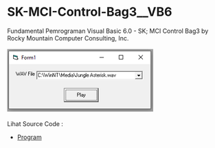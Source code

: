 # SK-MCI-Control-Bag3__VB6
Fundamental Pemrograman Visual Basic 6.0 - SK; MCI Control Bag3 by Rocky Mountain Computer Consulting, Inc.<br><br>
<img src="https://github.com/RizkyKhapidsyah/SK-MCI-Control-Bag3__VB6/blob/main/result/001.PNG"><br><br>
Lihat Source Code : <br>
- <a href="https://github.com/RizkyKhapidsyah/SK-MCI-Control-Bag3__VB6/blob/main/FORM1.FRM">Program</a>
